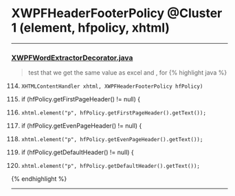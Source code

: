 # XWPFHeaderFooterPolicy @Cluster 1 (element, hfpolicy, xhtml)

***

### [XWPFWordExtractorDecorator.java](https://searchcode.com/codesearch/view/111785573/)
> test that we get the same value as excel and , for 
{% highlight java %}
114.     XHTMLContentHandler xhtml, XWPFHeaderFooterPolicy hfPolicy)
116. if (hfPolicy.getFirstPageHeader() != null) {
117.     xhtml.element("p", hfPolicy.getFirstPageHeader().getText());
119. if (hfPolicy.getEvenPageHeader() != null) {
120.     xhtml.element("p", hfPolicy.getEvenPageHeader().getText());
122. if (hfPolicy.getDefaultHeader() != null) {
123.     xhtml.element("p", hfPolicy.getDefaultHeader().getText());
{% endhighlight %}

***

